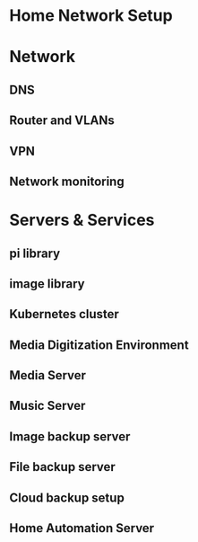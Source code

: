# Home Network Setup

# Network
## DNS
## Router and VLANs
## VPN
## Network monitoring
# Servers & Services
## pi library
## image library
## Kubernetes cluster
## Media Digitization Environment
## Media Server
## Music Server
## Image backup server
## File backup server
## Cloud backup setup
## Home Automation Server